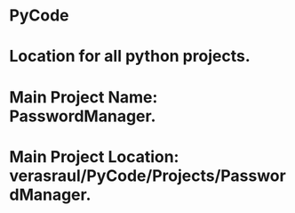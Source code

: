 # PyCode
# Location for all python projects.


# Main Project Name: PasswordManager.
# Main Project Location: verasraul/PyCode/Projects/PasswordManager.
